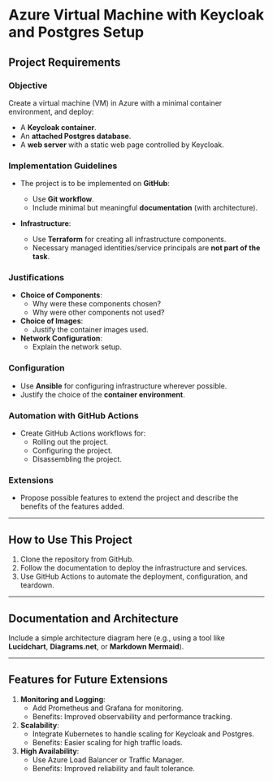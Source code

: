 # Azure Virtual Machine with Keycloak and Postgres Setup

## Project Requirements
### Objective
Create a virtual machine (VM) in Azure with a minimal container environment, and deploy:
- A **Keycloak container**.
- An **attached Postgres database**.
- A **web server** with a static web page controlled by Keycloak.

### Implementation Guidelines
- The project is to be implemented on **GitHub**:
  - Use **Git workflow**.
  - Include minimal but meaningful **documentation** (with architecture).

- **Infrastructure**:
  - Use **Terraform** for creating all infrastructure components.
  - Necessary managed identities/service principals are **not part of the task**.

### Justifications
- **Choice of Components**:
  - Why were these components chosen?
  - Why were other components not used?
- **Choice of Images**:
  - Justify the container images used.
- **Network Configuration**:
  - Explain the network setup.

### Configuration
- Use **Ansible** for configuring infrastructure wherever possible.
- Justify the choice of the **container environment**.

### Automation with GitHub Actions
- Create GitHub Actions workflows for:
  - Rolling out the project.
  - Configuring the project.
  - Disassembling the project.

### Extensions
- Propose possible features to extend the project and describe the benefits of the features added.

---

## How to Use This Project
1. Clone the repository from GitHub.
2. Follow the documentation to deploy the infrastructure and services.
3. Use GitHub Actions to automate the deployment, configuration, and teardown.

---

## Documentation and Architecture
Include a simple architecture diagram here (e.g., using a tool like **Lucidchart**, **Diagrams.net**, or **Markdown Mermaid**).

---

## Features for Future Extensions
1. **Monitoring and Logging**:
   - Add Prometheus and Grafana for monitoring.
   - Benefits: Improved observability and performance tracking.
2. **Scalability**:
   - Integrate Kubernetes to handle scaling for Keycloak and Postgres.
   - Benefits: Easier scaling for high traffic loads.
3. **High Availability**:
   - Use Azure Load Balancer or Traffic Manager.
   - Benefits: Improved reliability and fault tolerance.
